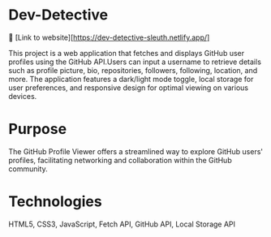# Dev-Detective

:rocket: [Link to website][https://dev-detective-sleuth.netlify.app/]

This project is a web application that fetches and displays GitHub user profiles using the GitHub API.Users can input a username to retrieve details such as profile picture, bio, repositories, followers, following, location, and more. The application features a dark/light mode toggle, local storage for user preferences, and responsive design for optimal viewing on various devices.

# Purpose
The GitHub Profile Viewer offers a streamlined way to explore GitHub users' profiles, facilitating networking and collaboration within the GitHub community.

# Technologies
HTML5, CSS3, JavaScript, Fetch API, GitHub API, Local Storage API
